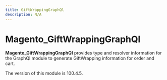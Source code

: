 ```yaml
---
title: GiftWrappingGraphQl
description: N/A
---
```


# Magento_GiftWrappingGraphQl

**Magento_GiftWrappingGraphQl** provides type and resolver information for the GraphQl module
to generate GiftWrapping information for order and cart.

<InlineAlert slots="text" />
The version of this module is 100.4.5.
